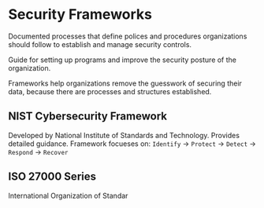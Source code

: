 # Security Frameworks
Documented processes that define polices and procedures organizations should follow to establish and manage security controls.

Guide for setting up programs and improve the security posture of the organization.

Frameworks help organizations remove the guesswork of securing their data, because there are processes and structures established.

## NIST Cybersecurity Framework
Developed by National Institute of Standards and Technology. Provides detailed guidance.
Framework focueses on:
`Identify` → `Protect` → `Detect` → `Respond` → `Recover`

## ISO 27000 Series
International Organization of Standar